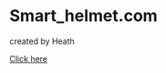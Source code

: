# Smart_helmet.com

created by Heath


<a href="https://github.com/heatht71/smart_helmet.com/tree/main">Click here </a>
